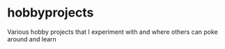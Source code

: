 # hobbyprojects
Various hobby projects that I experiment with and where others can poke around and learn
